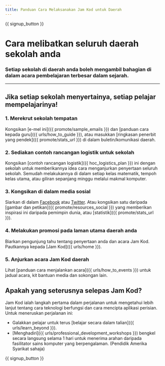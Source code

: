 ```yaml
---
title: Panduan Cara Melaksanakan Jam Kod untuk Daerah
---
```


{{ signup_button }}

# Cara melibatkan seluruh daerah sekolah anda

### Setiap sekolah di daerah anda boleh mengambil bahagian di dalam acara pembelajaran terbesar dalam sejarah.

* * *

## Jika setiap sekolah menyertainya, setiap pelajar mempelajarinya!

### 1. Merekrut sekolah tempatan

Kongsikan [e-mel ini]({{ promote/sample_emails }}) dan [panduan cara kepada guru]({{ urls/how_to_guide }}), atau masukkan [ringkasan penerbit yang pendek]({{ promote/stats_url }}) di dalam buletin/komunikasi daerah. <br />

### 2. Sediakan contoh rancangan logistik untuk sekolah

Kongsikan [contoh rancangan logistik]({{ hoc_logistics_plan }}) ini dengan sekolah untuk memberikannya idea cara menganjurkan penyertaan seluruh sekolah. Semudah melakukannya di dalam setiap kelas matematik, tempoh kelas utama, atau giliran sepanjang minggu melalui makmal komputer.

### 3. Kongsikan di dalam media sosial

Siarkan di dalam [Facebook](https://www.facebook.com/sharer/sharer.php?u=http%3A%2F%2Fhourofcode.com%2Fus) atau [Twitter](https://twitter.com/intent/tweet?url=http%3A%2F%2Fhourofcode.com&text=I%27m%20participating%20in%20this%20year%27s%20%23HourOfCode%2C%20are%20you%3F%20%40codeorg&original_referer=https%3A%2F%2Fwww.google.com%2Furl%3Fq%3Dhttps%253A%252F%252Ftwitter.com%252Fshare%253Fhashtags%253D%2526amp%253Brelated%253Dcodeorg%2526amp%253Btext%253DI%252527m%252Bparticipating%252Bin%252Bthis%252Byear%252527s%252B%252523HourOfCode%25252C%252Bare%252Byou%25253F%252B%252540codeorg%2526amp%253Burl%253Dhttp%25253A%25252F%25252Fhourofcode.com%26sa%3DD%26sntz%3D1%26usg%3DAFQjCNE1GLTUbKZfMlEh9Aj5w0iswz6PYQ&related=codeorg&hashtags=). Atau kongsikan satu daripada [gambar dan petikan]({{ promote/resources_social }}) yang memberikan inspirasi ini daripada pemimpin dunia, atau [statistik]({{ promote/stats_url }}).

### 4. Melakukan promosi pada laman utama daerah anda

Biarkan pengunjung tahu tentang penyertaan anda dan acara Jam Kod. Pautkannya kepada [Jam Kod]({{ urls/home }}).

### 5. Anjurkan acara Jam Kod daerah

Lihat [panduan cara menjalankan acara]({{ urls/how_to_events }}) untuk jadual acara, kit bantuan media dan sokongan lain.

## Apakah yang seterusnya selepas Jam Kod?

Jam Kod ialah langkah pertama dalam perjalanan untuk mengetahui lebih lanjut tentang cara teknologi berfungsi dan cara mencipta aplikasi perisian. Untuk meneruskan perjalanan ini:

- Galakkan pelajar untuk terus [belajar secara dalam talian]({{ urls/learn_beyond }}).
- [Menghadiri]({{ urls/professional_development_workshops }}) bengkel secara langsung selama 1 hari untuk menerima arahan daripada fasilitator sains komputer yang berpengalaman. (Pendidik Amerika Syarikat sahaja)

{{ signup_button }}
